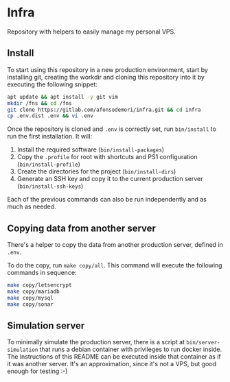 # Infra

Repository with helpers to easily manage my personal VPS.

## Install

To start using this repository in a new production environment, start by installing git, creating the workdir and cloning this repository into it by executing the following snippet:

```bash
apt update && apt install -y git vim
mkdir /fns && cd /fns
git clone https://gitlab.com/afonsodemori/infra.git && cd infra
cp .env.dist .env && vi .env
```

Once the repository is cloned and `.env` is correctly set, run `bin/install` to run the first installation. It will:

1. Install the required software (`bin/install-packages`)
2. Copy the `.profile` for root with shortcuts and PS1 configuration (`bin/install-profile`)
3. Create the directories for the project (`bin/install-dirs`)
4. Generate an SSH key and copy it to the current production server (`bin/install-ssh-keys`)

Each of the previous commands can also be run independently and as much as needed.

## Copying data from another server

There's a helper to copy the data from another production server, defined in `.env`.

To do the copy, run `make copy/all`. This command will execute the following commands in sequence:

```bash
make copy/letsencrypt
make copy/mariadb
make copy/mysql
make copy/sonar
```

## Simulation server

To minimally simulate the production server, there is a script at `bin/server-simulation` that runs a debian container with privileges to run docker inside. The instructions of this README can be executed inside that container as if it was another server. It's an approximation, since it's not a VPS, but good enough for testing :-)
